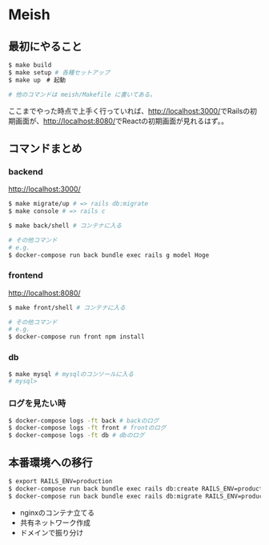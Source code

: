 # Meish

## 最初にやること

```sh
$ make build
$ make setup # 各種セットアップ
$ make up　# 起動

# 他のコマンドは meish/Makefile に書いてある。
```

ここまでやった時点で上手く行っていれば、[http://localhost:3000/](http://localhost:3000/)でRailsの初期画面が、[http://localhost:8080/](http://localhost:8080/)でReactの初期画面が見れるはず。。

## コマンドまとめ
### backend

[http://localhost:3000/](http://localhost:3000/)

```sh
$ make migrate/up # => rails db:migrate
$ make console # => rails c

$ make back/shell # コンテナに入る

# その他コマンド
# e.g.
$ docker-compose run back bundle exec rails g model Hoge
```

### frontend

[http://localhost:8080/](http://localhost:8080/)

```sh
$ make front/shell # コンテナに入る

# その他コマンド
# e.g.
$ docker-compose run front npm install
```

### db

```sh
$ make mysql # mysqlのコンソールに入る
# mysql>
```

### ログを見たい時

```sh
$ docker-compose logs -ft back # backのログ
$ docker-compose logs -ft front # frontのログ
$ docker-compose logs -ft db # dbのログ
```

## 本番環境への移行

```sh
$ export RAILS_ENV=production
$ docker-compose run back bundle exec rails db:create RAILS_ENV=production
$ docker-compose run back bundle exec rails db:migrate RAILS_ENV=production
```

- nginxのコンテナ立てる
- 共有ネットワーク作成
- ドメインで振り分け
